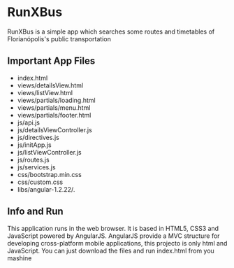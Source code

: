 RunXBus
=====
RunXBus is a simple app which searches some routes and timetables of Florianópolis's public transportation


Important App Files
---------------------------
* index.html
* views/detailsView.html
* views/listView.html
* views/partials/loading.html 
* views/partials/menu.html
* views/partials/footer.html 
* js/api.js
* js/detailsViewController.js
* js/directives.js
* js/initApp.js
* js/listViewController.js
* js/routes.js
* js/services.js
* css/bootstrap.min.css 
* css/custom.css
* libs/angular-1.2.22/*.*

Info and Run
------------------------------
This application runs in the web browser. It is based in HTML5, CSS3 and JavaScript powered by AngularJS.
AngularJS provide a MVC structure for developing cross-platform mobile applications,
this projecto is only html and JavaScript.
You can just download the files and run index.html from you mashine